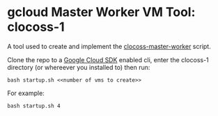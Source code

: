 # gcloud Master Worker VM Tool: clocoss-1

A tool used to create and implement the [clocoss-master-worker](https://github.com/portsoc/clocoss-master-worker/) script. 

Clone the repo to a [Google Cloud SDK](https://cloud.google.com/sdk/docs/) enabled cli, enter the clocoss-1 directory (or whereever you installed to) then run:
```
bash startup.sh <<number of vms to create>>
```

For example:
```
bash startup.sh 4
```
